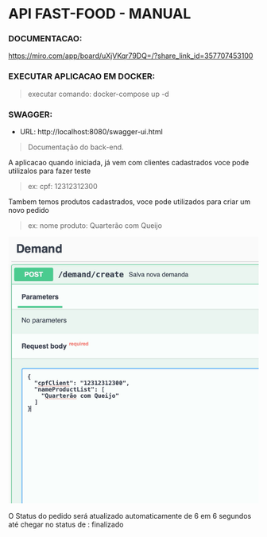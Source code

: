 # API FAST-FOOD - MANUAL

### DOCUMENTACAO:
https://miro.com/app/board/uXjVKqr79DQ=/?share_link_id=357707453100

### EXECUTAR APLICACAO EM DOCKER:
> executar comando: docker-compose up -d

### SWAGGER:
- URL: http://localhost:8080/swagger-ui.html
> Documentação do back-end.


A aplicacao quando iniciada, já vem com clientes cadastrados
voce pode utilizalos para fazer teste

> ex: cpf: 12312312300

Tambem temos produtos cadastrados, voce pode utilizados para criar um novo pedido

> ex: nome produto: Quarterão com Queijo

![img.png](img/img.png)

O Status do pedido será atualizado automaticamente de 6 em 6 segundos
até chegar no status de : finalizado